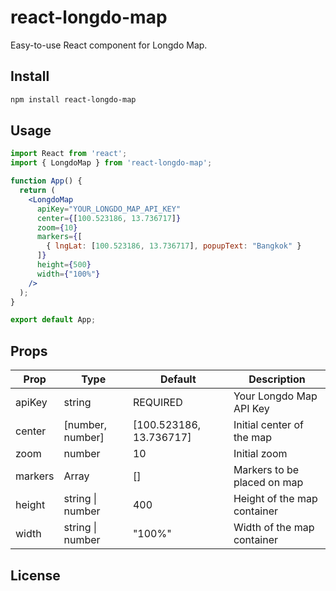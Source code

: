 # react-longdo-map

Easy-to-use React component for Longdo Map.

## Install

```bash
npm install react-longdo-map
```

## Usage

```jsx
import React from 'react';
import { LongdoMap } from 'react-longdo-map';

function App() {
  return (
    <LongdoMap
      apiKey="YOUR_LONGDO_MAP_API_KEY"
      center={[100.523186, 13.736717]}
      zoom={10}
      markers={[
        { lngLat: [100.523186, 13.736717], popupText: "Bangkok" }
      ]}
      height={500}
      width={"100%"}
    />
  );
}

export default App;
```

## Props

| Prop      | Type              | Default                | Description                      |
|-----------|-------------------|------------------------|----------------------------------|
| apiKey    | string            | REQUIRED               | Your Longdo Map API Key          |
| center    | [number, number]  | [100.523186, 13.736717]| Initial center of the map        |
| zoom      | number            | 10                     | Initial zoom                     |
| markers   | Array             | []                     | Markers to be placed on map      |
| height    | string \| number  | 400                    | Height of the map container      |
| width     | string \| number  | "100%"                 | Width of the map container       |

## License